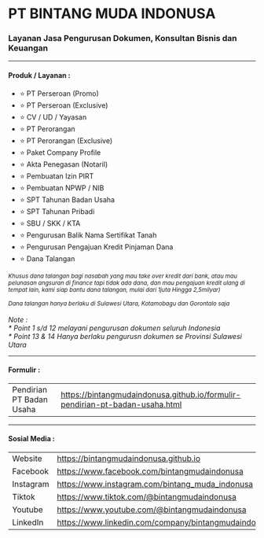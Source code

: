 <h1>PT BINTANG MUDA INDONUSA</h1>
<h3>Layanan Jasa Pengurusan Dokumen, Konsultan Bisnis dan Keuangan</h3>
<hr>
<h4>Produk / Layanan :</h4>
<ul>
  <li>⭐ PT Perseroan (Promo)</li>
  <li>⭐ PT Perseroan (Exclusive)</li>
  <li>⭐ CV / UD / Yayasan</li>
  <li>⭐ PT Perorangan</li>
  <li>⭐ PT Perorangan (Exclusive)</li>
  <li>⭐ Paket Company Profile</li>
  <li>⭐ Akta Penegasan (Notaril)</li>
  <li>⭐ Pembuatan Izin PIRT</li>
  <li>⭐ Pembuatan NPWP / NIB</li>
  <li>⭐ SPT Tahunan Badan Usaha</li>
  <li>⭐ SPT Tahunan Pribadi</li>
  <li>⭐ SBU / SKK / KTA</li>
  <li>⭐ Pengurusan Balik Nama Sertifikat Tanah</li>
  <li>⭐ Pengurusan Pengajuan Kredit Pinjaman Dana</li>
  <li>⭐ Dana Talangan</li>
</ul>  
<small><i>Khusus dana talangan bagi nasabah yang mau take over kredit dari bank, atau mau pelunasan angsuran di finance tapi tidak ada dana, dan mau pengajuan kredit ulang di tempat lain, kami siap bantu dana talangan, mulai dari 1juta Hingga 2,5milyar)</i>
<br><br>
<i>Dana talangan hanya berlaku di Sulawesi Utara, Kotamobagu dan Gorontalo saja</i></small>
<br><br>
<i>Note :</i>
<br>
<i>* Point 1 s/d 12 melayani pengurusan dokumen seluruh Indonesia</i>
<br>
<i>* Point 13 & 14 Hanya berlaku pengurusn dokumen se Provinsi Sulawesi Utara</i>
<hr>
<h4>Formulir :</h4>
<table width="100%">
  <tbody>
    <tr>
      <td>Pendirian PT Badan Usaha</td>
      <td><a href="https://bintangmudaindonusa.github.io/formulir-pendirian-pt-badan-usaha.html" target="_blank">https://bintangmudaindonusa.github.io/formulir-pendirian-pt-badan-usaha.html</a></td>
    </tr>
  </tbody>
</table>
<hr>
<h4>Sosial Media :</h4>
<table width="100%">
  <tbody>
    <tr>
      <td>Website</td>
      <td><a href="https://bintangmudaindonusa.github.io" target="_blank">https://bintangmudaindonusa.github.io</a></td>
    </tr>
    <tr>
      <td>Facebook</td>
      <td><a href="https://www.facebook.com/bintangmudaindonusa" target="_blank">https://www.facebook.com/bintangmudaindonusa</a></td>
    </tr>
    <tr>
      <td>Instagram</td>
      <td><a href="https://www.instagram.com/bintang_muda_indonusa" target="_blank">https://www.instagram.com/bintang_muda_indonusa</a></td>
    </tr>
    <tr>
      <td>Tiktok</td>
      <td><a href="https://www.tiktok.com/@bintangmudaindonusa" target="_blank">https://www.tiktok.com/@bintangmudaindonusa</a></td>
    </tr>
    <tr>
      <td>Youtube</td>
      <td><a href="https://www.youtube.com/@bintangmudaindonusa" target="_blank">https://www.youtube.com/@bintangmudaindonusa</a></td>
    </tr>
    <tr>
      <td>LinkedIn</td>
      <td><a href="https://www.linkedin.com/company/bintangmudaindonusa" target="_blank">https://www.linkedin.com/company/bintangmudaindonusa</a></td>
    </tr>
  </tbody>
</table>
